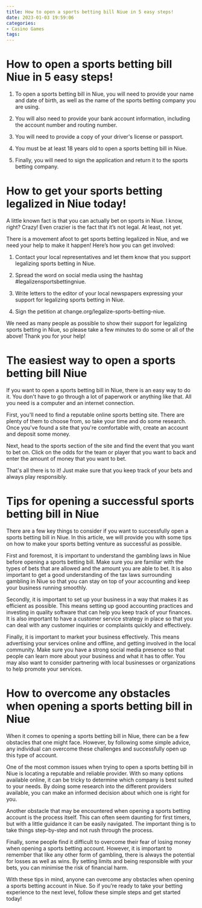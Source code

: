 ```yaml
---
title: How to open a sports betting bill Niue in 5 easy steps!
date: 2023-01-03 19:59:06
categories:
- Casino Games
tags:
---
```



#  How to open a sports betting bill Niue in 5 easy steps!

1. To open a sports betting bill in Niue, you will need to provide your name and date of birth, as well as the name of the sports betting company you are using.

2. You will also need to provide your bank account information, including the account number and routing number.

3. You will need to provide a copy of your driver's license or passport.

4. You must be at least 18 years old to open a sports betting bill in Niue.

5. Finally, you will need to sign the application and return it to the sports betting company.

#  How to get your sports betting legalized in Niue today!

A little known fact is that you can actually bet on sports in Niue. I know, right? Crazy! Even crazier is the fact that it’s not legal. At least, not yet.

There is a movement afoot to get sports betting legalized in Niue, and we need your help to make it happen! Here’s how you can get involved:

1) Contact your local representatives and let them know that you support legalizing sports betting in Niue.

2) Spread the word on social media using the hashtag #legalizensportsbettingniue.

3) Write letters to the editor of your local newspapers expressing your support for legalizing sports betting in Niue.

4) Sign the petition at change.org/legalize-sports-betting-niue.

We need as many people as possible to show their support for legalizing sports betting in Niue, so please take a few minutes to do some or all of the above! Thank you for your help!

#  The easiest way to open a sports betting bill Niue 

If you want to open a sports betting bill in Niue, there is an easy way to do it. You don't have to go through a lot of paperwork or anything like that. All you need is a computer and an internet connection.

First, you'll need to find a reputable online sports betting site. There are plenty of them to choose from, so take your time and do some research. Once you've found a site that you're comfortable with, create an account and deposit some money.

Next, head to the sports section of the site and find the event that you want to bet on. Click on the odds for the team or player that you want to back and enter the amount of money that you want to bet.

That's all there is to it! Just make sure that you keep track of your bets and always play responsibly.

#  Tips for opening a successful sports betting bill in Niue 

There are a few key things to consider if you want to successfully open a sports betting bill in Niue. In this article, we will provide you with some tips on how to make your sports betting venture as successful as possible.

First and foremost, it is important to understand the gambling laws in Niue before opening a sports betting bill. Make sure you are familiar with the types of bets that are allowed and the amount you are able to bet. It is also important to get a good understanding of the tax laws surrounding gambling in Niue so that you can stay on top of your accounting and keep your business running smoothly.

Secondly, it is important to set up your business in a way that makes it as efficient as possible. This means setting up good accounting practices and investing in quality software that can help you keep track of your finances. It is also important to have a customer service strategy in place so that you can deal with any customer inquiries or complaints quickly and effectively.

Finally, it is important to market your business effectively. This means advertising your services online and offline, and getting involved in the local community. Make sure you have a strong social media presence so that people can learn more about your business and what it has to offer. You may also want to consider partnering with local businesses or organizations to help promote your services.

#  How to overcome any obstacles when opening a sports betting bill in Niue

When it comes to opening a sports betting bill in Niue, there can be a few obstacles that one might face. However, by following some simple advice, any individual can overcome these challenges and successfully open up this type of account.

One of the most common issues when trying to open a sports betting bill in Niue is locating a reputable and reliable provider. With so many options available online, it can be tricky to determine which company is best suited to your needs. By doing some research into the different providers available, you can make an informed decision about which one is right for you.

Another obstacle that may be encountered when opening a sports betting account is the process itself. This can often seem daunting for first timers, but with a little guidance it can be easily navigated. The important thing is to take things step-by-step and not rush through the process.

Finally, some people find it difficult to overcome their fear of losing money when opening a sports betting account. However, it is important to remember that like any other form of gambling, there is always the potential for losses as well as wins. By setting limits and being responsible with your bets, you can minimise the risk of financial harm.

With these tips in mind, anyone can overcome any obstacles when opening a sports betting account in Niue. So if you’re ready to take your betting experience to the next level, follow these simple steps and get started today!
